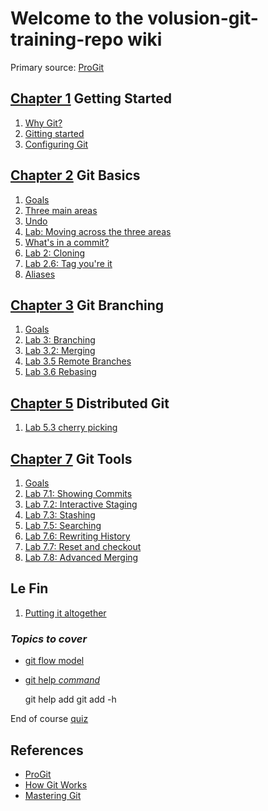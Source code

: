 # Welcome to the volusion-git-training-repo wiki

Primary source:
[ProGit](https://git-scm.com/book/en/v2)

## [Chapter 1](https://git-scm.com/book/en/v2/Getting-Started-About-Version-Control) Getting Started

1. [Why Git?](./Why-Git.md)
2. [Gitting started](./Git-install-and-tools.md)
3. [Configuring Git](./Git-Configuration.md)

## [Chapter 2](https://git-scm.com/book/en/v2/Git-Basics-Getting-a-Git-Repository) Git Basics

1. [Goals](./Chapter-2-Goals.md)
1. [Three main areas](./Three-Main-Areas.md)
1. [Undo](./Undo.md)
1. [Lab: Moving across the three areas](./Lab-1-There-and-back-again.md)
1. [What's in a commit?](./The-Commit.md)
1. [Lab 2: Cloning](./Lab-2-Send-in-the-Clones.md)
1. [Lab 2.6: Tag you're it](./Lab-2.6-Tagging.md)
1. [Aliases](./Git-Aliases.md)

## [Chapter 3](https://git-scm.com/book/en/v2/Git-Branching-Branches-in-a-Nutshell) Git Branching

1. [Goals](./Chapter-3-Goals.md)
1. [Lab 3: Branching](./Lab-3-Let-us-branch-out.md)
1. [Lab 3.2: Merging](./Lab-3.2-Merging.md)
1. [Lab 3.5 Remote Branches](./Lab-3.5-Remote-Branches.md)
1. [Lab 3.6 Rebasing](./Lab-3.6-Rebasing.md)

## [Chapter 5](https://git-scm.com/book/en/v2/Distributed-Git-Distributed-Workflows) Distributed Git

1. [Lab 5.3 cherry picking](./Lab-5.3-Cherry-Picking.md)

## [Chapter 7](https://git-scm.com/book/en/v2/Git-Tools-Revision-Selection) Git Tools

1. [Goals](./Chapter-7-Goals.md)
1. [Lab 7.1: Showing Commits](./Lab-7.1-Showing-Commits.md)
1. [Lab 7.2: Interactive Staging](./Lab-7.2-Interactive-Staging.md)
1. [Lab 7.3: Stashing](./Lab-7.3-The-Stash.md)
1. [Lab 7.5: Searching](./Lab-7.5-Searching.md)
1. [Lab 7.6: Rewriting History](./Lab-7.6-Rewriting-History.md)
1. [Lab 7.7: Reset and checkout](./Undo.md)
1. [Lab 7.8: Advanced Merging](./Lab-7.8-Advanced-Merging.md)

## Le Fin

1. [Putting it altogether](./All-Together-Now.md)

### _Topics to cover_

* [git flow model](./Git-flow.md)
* [git help _command_](https://git-scm.com/book/en/v2/Getting-Started-Getting-Help)

    git help add
    git add -h

End of course [quiz](./quiz.md)

## References

* [ProGit](https://git-scm.com/book/en/v2)
* [How Git Works](https://app.pluralsight.com/library/courses/how-git-works/table-of-contents)
* [Mastering Git](https://app.pluralsight.com/library/courses/mastering-git/table-of-contents)